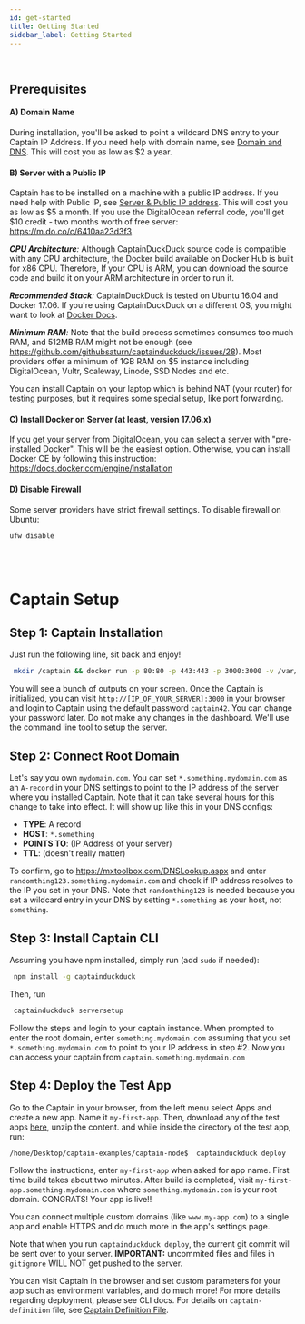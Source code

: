 ```yaml
---
id: get-started
title: Getting Started
sidebar_label: Getting Started
---
```


<br/>

## Prerequisites

#### A) Domain Name

During installation, you'll be asked to point a wildcard DNS entry to your Captain IP Address. If you need help with domain name, see <a href="#setup-domain-and-dns">Domain and DNS</a>. This will cost you as low as $2 a year.

#### B) Server with a Public IP

Captain has to be installed on a machine with a public IP address. If you need help with Public IP, see [Server & Public IP address](server-purchase.md). This will cost you as low as $5 a month. If you use the DigitalOcean referral code, you'll get $10 credit - two months worth of free server: https://m.do.co/c/6410aa23d3f3 

_**CPU Architecture**:_ Although CaptainDuckDuck source code is compatible with any CPU architecture, the Docker build available on Docker Hub is built for x86 CPU. Therefore, If your CPU is ARM, you can download the source code and build it on your ARM architecture in order to run it.

_**Recommended Stack**:_ CaptainDuckDuck is tested on Ubuntu 16.04 and Docker 17.06. If you're using CaptainDuckDuck on a different OS, you might want to look at [Docker Docs](https://docs.docker.com/engine/userguide/storagedriver/selectadriver/#supported-storage-drivers-per-linux-distribution).

_**Minimum RAM**:_ Note that the build process sometimes consumes too much RAM, and 512MB RAM might not be enough (see https://github.com/githubsaturn/captainduckduck/issues/28). Most providers offer a minimum of 1GB RAM on $5 instance including DigitalOcean, Vultr, Scaleway, Linode, SSD Nodes and etc.

You can install Captain on your laptop which is behind NAT (your router) for testing purposes, but it requires some special setup, like port forwarding. 

#### C) Install Docker on Server (at least, version 17.06.x)

If you get your server from DigitalOcean, you can select a server with "pre-installed Docker". This will be the easiest option. Otherwise, you can install Docker CE by following this instruction:
https://docs.docker.com/engine/installation


#### D) Disable Firewall
Some server providers have strict firewall settings. To disable firewall on Ubuntu:
```bash
ufw disable
```

<br/>
<br/>

# Captain Setup


## Step 1: Captain Installation

Just run the following line, sit back and enjoy!
```bash
 mkdir /captain && docker run -p 80:80 -p 443:443 -p 3000:3000 -v /var/run/docker.sock:/var/run/docker.sock dockersaturn/captainduckduck
```

You will see a bunch of outputs on your screen. Once the Captain is initialized, you can visit `http://[IP_OF_YOUR_SERVER]:3000` in your browser and login to Captain using the default password `captain42`. You can change your password later. Do not make any changes in the dashboard. We'll use the command line tool to setup the server.

## Step 2: Connect Root Domain

Let's say you own `mydomain.com`. You can set `*.something.mydomain.com` as an `A-record` in your DNS settings to point to the IP address of the server where you installed Captain. Note that it can take several hours for this change to take into effect. It will show up like this in your DNS configs:
- **TYPE**: A record
- **HOST**: `*.something`
- **POINTS TO**: (IP Address of your server)
- **TTL**: (doesn't really matter)

To confirm, go to https://mxtoolbox.com/DNSLookup.aspx and enter `randomthing123.something.mydomain.com` and check if IP address resolves to the IP you set in your DNS. Note that `randomthing123` is needed because you set a wildcard entry in your DNS by setting `*.something` as your host, not `something`.

## Step 3: Install Captain CLI

Assuming you have npm installed, simply run (add `sudo` if needed):

```bash
 npm install -g captainduckduck
```

Then, run

```bash
 captainduckduck serversetup
```

Follow the steps and login to your captain instance. When prompted to enter the root domain, enter `something.mydomain.com` assuming that you set `*.something.mydomain.com` to point to your IP address in step #2. Now you can access your captain from `captain.something.mydomain.com`


## Step 4: Deploy the Test App

Go to the Captain in your browser, from the left menu select Apps and create a new app. Name it `my-first-app`. Then, download any of the test apps <a href="https://github.com/githubsaturn/captainduckduck/tree/master/captain-sample-apps">here</a>, unzip the content. and while inside the directory of the test app, run:

```bash
/home/Desktop/captain-examples/captain-node$  captainduckduck deploy
```
Follow the instructions, enter `my-first-app` when asked for app name. First time build takes about two minutes. After build is completed, visit `my-first-app.something.mydomain.com` where `something.mydomain.com` is your root domain. 
CONGRATS! Your app is live!!

You can connect multiple custom domains (like `www.my-app.com`) to a single app and enable HTTPS and do much more in the app's settings page.

Note that when you run `captainduckduck deploy`, the current git commit will be sent over to your server. **IMPORTANT:** uncommited files and files in `gitignore` WILL NOT get pushed to the server.

You can visit Captain in the browser and set custom parameters for your app such as environment variables, and do much more! For more details regarding deployment, please see CLI docs. For details on `captain-definition` file, see [Captain Definition File](captain-definition-file.md).
